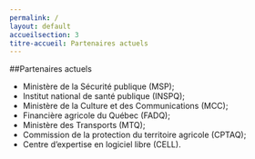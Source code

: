 ```yaml
---
permalink: /
layout: default
accueilsection: 3
titre-accueil: Partenaires actuels
---
```


##Partenaires actuels
- Ministère de la Sécurité publique (MSP);
- Institut national de santé publique (INSPQ);
- Ministère de la Culture et des Communications (MCC);
- Financière agricole du Québec (FADQ);
- Ministère des Transports (MTQ);
- Commission de la protection du territoire agricole (CPTAQ);
- Centre d’expertise en logiciel libre (CELL).
